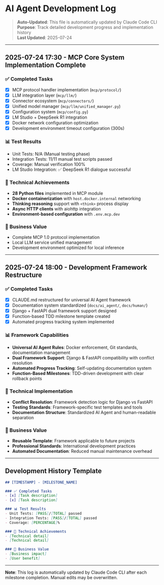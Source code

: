# AI Agent Development Log

> **Auto-Updated**: This file is automatically updated by Claude Code CLI  
> **Purpose**: Track detailed development progress and implementation history  
> **Last Updated**: 2025-07-24

---

## 2025-07-24 17:30 - MCP Core System Implementation Complete

### ✅ Completed Tasks
- [x] MCP protocol handler implementation (`mcp/protocol/`)
- [x] LLM integration layer (`mcp/llm/`)
- [x] Connector ecosystem (`mcp/connectors/`)
- [x] Unified model manager (`mcp/llm/unified_manager.py`)
- [x] Configuration system (`mcp/config.py`)
- [x] LM Studio + DeepSeek R1 integration
- [x] Docker network configuration optimization
- [x] Development environment timeout configuration (300s)

### 📊 Test Results
- Unit Tests: N/A (Manual testing phase)
- Integration Tests: 11/11 manual test scripts passed
- Coverage: Manual verification 100%
- LM Studio Integration: ✅ DeepSeek R1 dialogue successful

### 🔧 Technical Achievements
- **28 Python files** implemented in MCP module
- **Docker containerization** with `host.docker.internal` networking
- **Thinking reasoning** support with `<think>` process display
- **Async HTTP clients** with aiohttp integration
- **Environment-based configuration** with `.env.mcp.dev`

### 🎯 Business Value
- Complete MCP 1.0 protocol implementation
- Local LLM service unified management
- Development environment optimized for local inference

---

## 2025-07-24 18:00 - Development Framework Restructure

### ✅ Completed Tasks
- [x] CLAUDE.md restructured for universal AI Agent framework
- [x] Documentation system standardized (`docs/ai_agent/`, `docs/human/`)
- [x] Django + FastAPI dual framework support designed
- [x] Function-based TDD milestone template created
- [x] Automated progress tracking system implemented

### 📊 Framework Capabilities
- **Universal AI Agent Rules**: Docker enforcement, Git standards, documentation management
- **Dual Framework Support**: Django & FastAPI compatibility with conflict resolution
- **Automated Progress Tracking**: Self-updating documentation system
- **Function-Based Milestones**: TDD-driven development with clear rollback points

### 🔧 Technical Implementation
- **Conflict Resolution**: Framework detection logic for Django vs FastAPI
- **Testing Standards**: Framework-specific test templates and tools
- **Documentation Structure**: Standardized AI Agent and human-readable separation

### 🎯 Business Value
- **Reusable Template**: Framework applicable to future projects
- **Professional Standards**: International development practices
- **Automated Documentation**: Reduced manual maintenance overhead

---

## Development History Template

```markdown
## [TIMESTAMP] - [MILESTONE_NAME]

### ✅ Completed Tasks
- [x] [Task description]
- [x] [Task description]

### 📊 Test Results
- Unit Tests: [PASS]/[TOTAL] passed
- Integration Tests: [PASS]/[TOTAL] passed
- Coverage: [PERCENTAGE]%

### 🔧 Technical Achievements
- [Technical detail]
- [Technical detail]

### 🎯 Business Value
- [Business impact]
- [User benefit]
```

---

**Note**: This log is automatically updated by Claude Code CLI after each milestone completion. Manual edits may be overwritten.